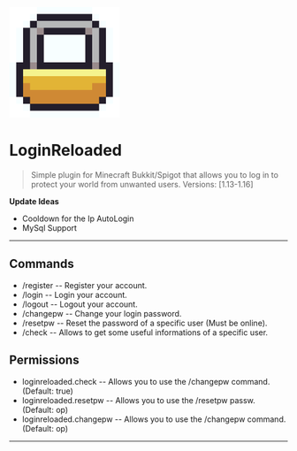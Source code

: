 <a href="https://www.spigotmc.org/resources/loginreloaded.81861/"><img src="https://raw.githubusercontent.com/8bitFra/LoginReloaded/master/icon%20-%20byChuckchee.png" title="FVCproductions" alt="FVCproductions" width="200" height="200"></a>



# LoginReloaded

> Simple plugin for Minecraft Bukkit/Spigot that allows you to log in to protect your world from unwanted users. Versions: [1.13-1.16]


**Update Ideas**

- Cooldown for the Ip AutoLogin
- MySql Support

---

## Commands

- /register
-- Register your account.
- /login
-- Login your account.
- /logout
-- Logout your account.
- /changepw
-- Change your login password.
- /resetpw
-- Reset the password of a specific user (Must be online).
- /check
-- Allows to get some useful informations of a specific user.

## Permissions

- loginreloaded.check
-- Allows you to use the /changepw command. (Default: true)
- loginreloaded.resetpw
-- Allows you to use the /resetpw passw. (Default: op)
- loginreloaded.changepw
-- Allows you to use the /changepw command. (Default: op)

---

